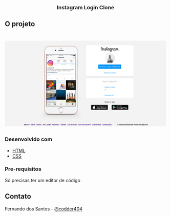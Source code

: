 <!-- PROJECT LOGO -->
<br />
<p align="center">
  <h3 align="center">Instagram Login Clone</h3>
</p>

## O projeto

<h1 align="center">
    <img alt="Instagram" title="#Instagram" src="./images/instagram.png" />
</h1>

### Desenvolvido com

- [HTML]()
- [CSS]()

### Pre-requisitos

Só precisas ter um editor de código

## Contato

Fernando dos Santos - [@codder404](https://twitter.com/codder404)
